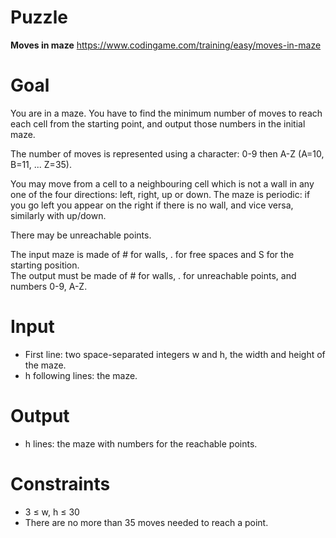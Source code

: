 # Puzzle
**Moves in maze** https://www.codingame.com/training/easy/moves-in-maze

# Goal
You are in a maze. You have to find the minimum number of moves to reach each cell from the starting point, and output those numbers in the initial maze.

The number of moves is represented using a character: 0-9 then A-Z (A=10, B=11, ... Z=35).

You may move from a cell to a neighbouring cell which is not a wall in any one of the four directions: left, right, up or down. The maze is periodic: if you go left you appear on the right if there is no wall, and vice versa, similarly with up/down.

There may be unreachable points.

The input maze is made of # for walls, . for free spaces and S for the starting position.  
The output must be made of # for walls, . for unreachable points, and numbers 0-9, A-Z.

# Input
* First line: two space-separated integers w and h, the width and height of the maze.
* h following lines: the maze.

# Output
* h lines: the maze with numbers for the reachable points.

# Constraints
* 3 ≤ w, h ≤ 30
* There are no more than 35 moves needed to reach a point.
